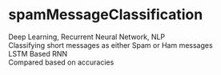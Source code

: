 # spamMessageClassification
Deep Learning, Recurrent Neural Network, NLP\
Classifying short messages as either Spam or Ham messages\
LSTM Based RNN\
Compared based on accuracies
